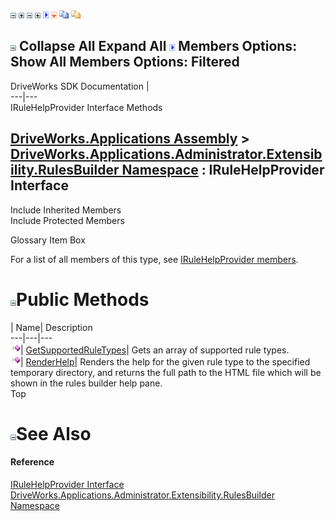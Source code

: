 ![](dotnetimages/collapse.gif) ![](dotnetimages/expand.gif) ![](dotnetimages/collapse.gif) ![](dotnetimages/expand.gif) ![](dotnetimages/drpdown.gif) ![](dotnetimages/drpdown_orange.gif) ![](dotnetimages/copycode.gif) ![](dotnetimages/copycodeHighlight.gif)

![](dotnetimages/collapse.gif) Collapse All Expand All ![](dotnetimages/drpdown.gif) Members Options: Show All  Members Options: Filtered   
---  
DriveWorks SDK Documentation  |   
---|---  
IRuleHelpProvider Interface Methods   
  
[DriveWorks.Applications Assembly](topic13.md) > [DriveWorks.Applications.Administrator.Extensibility.RulesBuilder Namespace](topic1581.md) : IRuleHelpProvider Interface  
---  
  
Include Inherited Members    
Include Protected Members    


Glossary Item Box

For a list of all members of this type, see [IRuleHelpProvider members](topic1584.md).

# ![](dotnetimages/collapse.gif)Public Methods

| Name| Description  
---|---|---  
![ Method](dotnetimages/Method.gif)| [GetSupportedRuleTypes](topic1588.md)| Gets an array of supported rule types.   
![ Method](dotnetimages/Method.gif)| [RenderHelp](topic1589.md)| Renders the help for the given rule type to the specified temporary directory, and returns the full path to the HTML file which will be shown in the rules builder help pane.   
Top

# ![](dotnetimages/collapse.gif)See Also

#### Reference

[IRuleHelpProvider Interface](topic1583.md)   
[DriveWorks.Applications.Administrator.Extensibility.RulesBuilder Namespace](topic1581.md)


